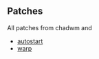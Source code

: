 ## Patches

All patches from chadwm and

- [autostart](https://dwm.suckless.org/patches/autostart/)
- [warp](https://dwm.suckless.org/patches/warp/)
